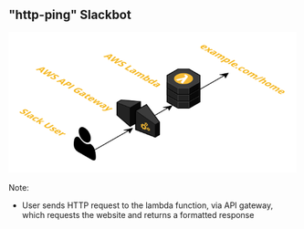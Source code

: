 ## "http-ping" Slackbot

![Slackbot architecture](images/slackbot-architecture.png)

Note:
 - User sends HTTP request to the lambda function, via API gateway, which requests the website and returns a formatted response
